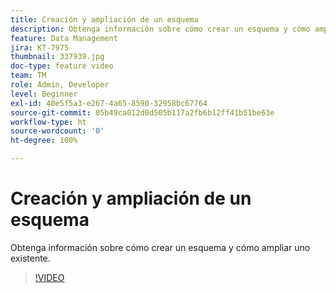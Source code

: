 ```yaml
---
title: Creación y ampliación de un esquema
description: Obtenga información sobre cómo crear un esquema y cómo ampliar uno existente.
feature: Data Management
jira: KT-7975
thumbnail: 337939.jpg
doc-type: feature video
team: TM
role: Admin, Developer
level: Beginner
exl-id: 40e5f5a3-e267-4a65-8590-32958bc67764
source-git-commit: 05b49ca012d0d505b117a2fb6b12ff41b51be63e
workflow-type: ht
source-wordcount: '0'
ht-degree: 100%

---
```


# Creación y ampliación de un esquema

Obtenga información sobre cómo crear un esquema y cómo ampliar uno existente.

>[!VIDEO](https://video.tv.adobe.com/v/337939?quality=12&learn=on)

